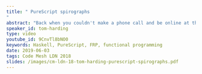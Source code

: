 ```yaml
---
title: " PureScript spirographs
"
abstract: "Back when you couldn't make a phone call and be online at the same time, Tom was obsessed with spirographs. Small, composable gears are composed to form beautiful complex structures; sounds familiar, doesn't it? In this talk, we'll explore PureScript, get a computer to draw some spirographs, and see how functional programming makes the code almost as pretty as the end result."
speaker_id: tom-harding
type: video
youtube_id: 9CnvTl8bNO0
keywords: Haskell, PureScript, FRP, functional programming
date: 2019-06-03
tags: Code Mesh LDN 2018
slides: /images/cm-ldn-18-tom-harding-purescript-spirographs.pdf
---
```


